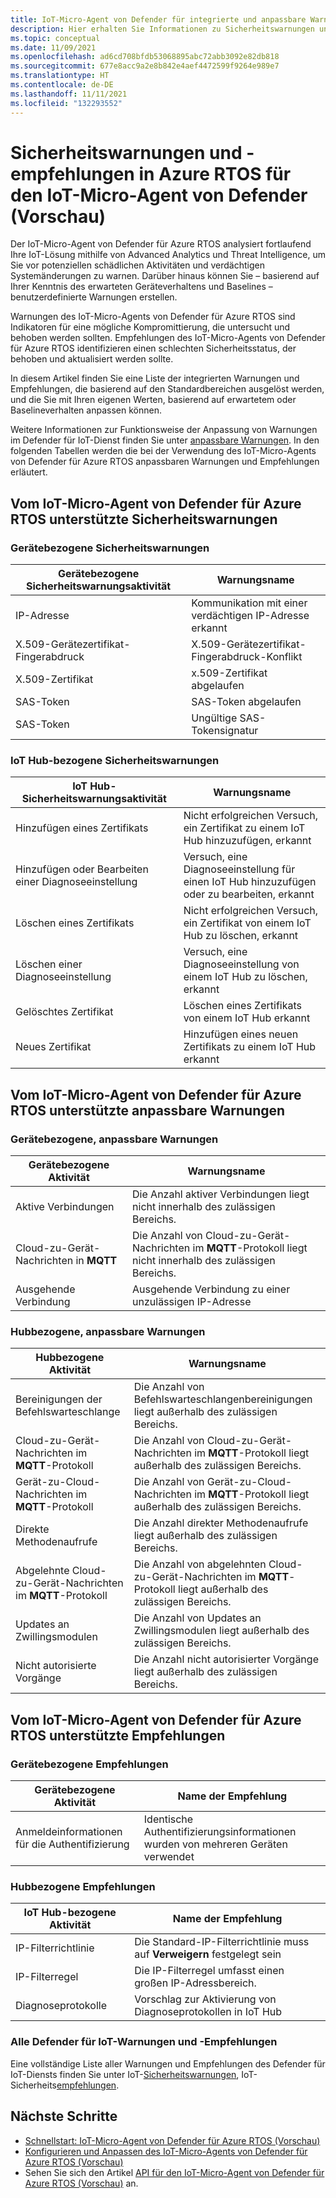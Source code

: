 ```yaml
---
title: IoT-Micro-Agent von Defender für integrierte und anpassbare Warnungen und Empfehlungen in Azure RTOS
description: Hier erhalten Sie Informationen zu Sicherheitswarnungen und empfohlenen Abhilfemaßnahmen mit dem IoT-Micro-Agent von Azure Defender für IoT in Azure RTOS.
ms.topic: conceptual
ms.date: 11/09/2021
ms.openlocfilehash: ad6cd708bfdb53068895abc72abb3092e82db818
ms.sourcegitcommit: 677e8acc9a2e8b842e4aef4472599f9264e989e7
ms.translationtype: HT
ms.contentlocale: de-DE
ms.lasthandoff: 11/11/2021
ms.locfileid: "132293552"
---
```

# <a name="defender-iot-micro-agent-for-azure-rtos-security-alerts-and-recommendations-preview"></a>Sicherheitswarnungen und -empfehlungen in Azure RTOS für den IoT-Micro-Agent von Defender (Vorschau)

Der IoT-Micro-Agent von Defender für Azure RTOS analysiert fortlaufend Ihre IoT-Lösung mithilfe von Advanced Analytics und Threat Intelligence, um Sie vor potenziellen schädlichen Aktivitäten und verdächtigen Systemänderungen zu warnen. Darüber hinaus können Sie – basierend auf Ihrer Kenntnis des erwarteten Geräteverhaltens und Baselines – benutzerdefinierte Warnungen erstellen.

Warnungen des IoT-Micro-Agents von Defender für Azure RTOS sind Indikatoren für eine mögliche Kompromittierung, die untersucht und behoben werden sollten. Empfehlungen des IoT-Micro-Agents von Defender für Azure RTOS identifizieren einen schlechten Sicherheitsstatus, der behoben und aktualisiert werden sollte. 

In diesem Artikel finden Sie eine Liste der integrierten Warnungen und Empfehlungen, die basierend auf den Standardbereichen ausgelöst werden, und die Sie mit Ihren eigenen Werten, basierend auf erwartetem oder Baselineverhalten anpassen können. 

Weitere Informationen zur Funktionsweise der Anpassung von Warnungen im Defender für IoT-Dienst finden Sie unter [anpassbare Warnungen](concept-customizable-security-alerts.md). In den folgenden Tabellen werden die bei der Verwendung des IoT-Micro-Agents von Defender für Azure RTOS anpassbaren Warnungen und Empfehlungen erläutert. 

## <a name="defender-iot-micro-agent-for-azure-rtos-supported-security-alerts"></a>Vom IoT-Micro-Agent von Defender für Azure RTOS unterstützte Sicherheitswarnungen

### <a name="device-related-security-alerts"></a>Gerätebezogene Sicherheitswarnungen

|Gerätebezogene Sicherheitswarnungsaktivität  |Warnungsname  |
|---------|---------|
|IP-Adresse| Kommunikation mit einer verdächtigen IP-Adresse erkannt|
|X.509-Gerätezertifikat-Fingerabdruck|X.509-Gerätezertifikat-Fingerabdruck-Konflikt|
|X.509-Zertifikat| x.509-Zertifikat abgelaufen|
|SAS-Token| SAS-Token abgelaufen|
|SAS-Token| Ungültige SAS-Tokensignatur|

### <a name="iot-hub-related-security-alerts"></a>IoT Hub-bezogene Sicherheitswarnungen

|IoT Hub-Sicherheitswarnungsaktivität  |Warnungsname  |
|---------|---------|
|Hinzufügen eines Zertifikats    |  Nicht erfolgreichen Versuch, ein Zertifikat zu einem IoT Hub hinzuzufügen, erkannt       |
|Hinzufügen oder Bearbeiten einer Diagnoseeinstellung    | Versuch, eine Diagnoseeinstellung für einen IoT Hub hinzuzufügen oder zu bearbeiten, erkannt      |
|Löschen eines Zertifikats    |  Nicht erfolgreichen Versuch, ein Zertifikat von einem IoT Hub zu löschen, erkannt       |
|Löschen einer Diagnoseeinstellung    |  Versuch, eine Diagnoseeinstellung von einem IoT Hub zu löschen, erkannt      |
|Gelöschtes Zertifikat    | Löschen eines Zertifikats von einem IoT Hub erkannt        |
|Neues Zertifikat     |  Hinzufügen eines neuen Zertifikats zu einem IoT Hub erkannt       |

## <a name="defender-iot-micro-agent-for-azure-rtos-supported-customizable-alerts"></a>Vom IoT-Micro-Agent von Defender für Azure RTOS unterstützte anpassbare Warnungen

### <a name="device-related-customizable-alerts"></a>Gerätebezogene, anpassbare Warnungen

|Gerätebezogene Aktivität |Warnungsname  |
|---------|---------|
|Aktive Verbindungen|Die Anzahl aktiver Verbindungen liegt nicht innerhalb des zulässigen Bereichs.|
|Cloud-zu-Gerät-Nachrichten in **MQTT**|Die Anzahl von Cloud-zu-Gerät-Nachrichten im **MQTT**-Protokoll liegt nicht innerhalb des zulässigen Bereichs.|
|Ausgehende Verbindung| Ausgehende Verbindung zu einer unzulässigen IP-Adresse|

### <a name="hub-related-customizable-alerts"></a>Hubbezogene, anpassbare Warnungen 

|Hubbezogene Aktivität  |Warnungsname  |
|---------|---------|
|Bereinigungen der Befehlswarteschlange     |  Die Anzahl von Befehlswarteschlangenbereinigungen liegt außerhalb des zulässigen Bereichs.       |
|Cloud-zu-Gerät-Nachrichten im **MQTT**-Protokoll    |  Die Anzahl von Cloud-zu-Gerät-Nachrichten im **MQTT**-Protokoll liegt außerhalb des zulässigen Bereichs.       |
|Gerät-zu-Cloud-Nachrichten im **MQTT**-Protokoll    | Die Anzahl von Gerät-zu-Cloud-Nachrichten im **MQTT**-Protokoll liegt außerhalb des zulässigen Bereichs.        |
|Direkte Methodenaufrufe     |  Die Anzahl direkter Methodenaufrufe liegt außerhalb des zulässigen Bereichs.       |
|Abgelehnte Cloud-zu-Gerät-Nachrichten im **MQTT**-Protokoll     |   Die Anzahl von abgelehnten Cloud-zu-Gerät-Nachrichten im **MQTT**-Protokoll liegt außerhalb des zulässigen Bereichs.      |
|Updates an Zwillingsmodulen     |  Die Anzahl von Updates an Zwillingsmodulen liegt außerhalb des zulässigen Bereichs.       |
|Nicht autorisierte Vorgänge    |  Die Anzahl nicht autorisierter Vorgänge liegt außerhalb des zulässigen Bereichs.       |

## <a name="defender-iot-micro-agent-for-azure-rtos-supported-recommendations"></a>Vom IoT-Micro-Agent von Defender für Azure RTOS unterstützte Empfehlungen

### <a name="device-related-recommendations"></a>Gerätebezogene Empfehlungen

|Gerätebezogene Aktivität  |Name der Empfehlung |
|---------|---------|
|Anmeldeinformationen für die Authentifizierung    |  Identische Authentifizierungsinformationen wurden von mehreren Geräten verwendet       |

### <a name="hub-related-recommendations"></a>Hubbezogene Empfehlungen

|IoT Hub-bezogene Aktivität  |Name der Empfehlung |
|---------|---------|
|IP-Filterrichtlinie   |  Die Standard-IP-Filterrichtlinie muss auf **Verweigern** festgelegt sein  |
|IP-Filterregel| Die IP-Filterregel umfasst einen großen IP-Adressbereich.|
|Diagnoseprotokolle|Vorschlag zur Aktivierung von Diagnoseprotokollen in IoT Hub|

### <a name="all-defender-for-iot-alerts-and-recommendations"></a>Alle Defender für IoT-Warnungen und -Empfehlungen

Eine vollständige Liste aller Warnungen und Empfehlungen des Defender für IoT-Diensts finden Sie unter IoT-[Sicherheitswarnungen](concept-security-alerts.md), IoT-Sicherheits[empfehlungen](concept-recommendations.md).

## <a name="next-steps"></a>Nächste Schritte

- [Schnellstart: IoT-Micro-Agent von Defender für Azure RTOS (Vorschau)](quickstart-azure-rtos-security-module.md)
- [Konfigurieren und Anpassen des IoT-Micro-Agents von Defender für Azure RTOS (Vorschau)](how-to-azure-rtos-security-module.md)
- Sehen Sie sich den Artikel [API für den IoT-Micro-Agent von Defender für Azure RTOS (Vorschau)](azure-rtos-security-module-api.md) an.
